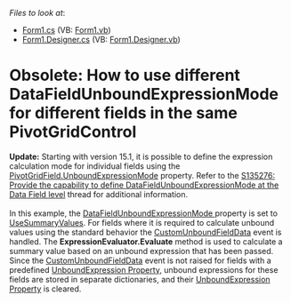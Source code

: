 <!-- default file list -->
*Files to look at*:

* [Form1.cs](./CS/WindowsFormsSample/Form1.cs) (VB: [Form1.vb](./VB/WindowsFormsSample/Form1.vb))
* [Form1.Designer.cs](./CS/WindowsFormsSample/Form1.Designer.cs) (VB: [Form1.Designer.vb](./VB/WindowsFormsSample/Form1.Designer.vb))
<!-- default file list end -->
# Obsolete: How to use different DataFieldUnboundExpressionMode for different fields in the same PivotGridControl


<p><strong>Update:</strong> Starting with version 15.1, it is possible to define the expression calculation mode for individual fields using the <a href="https://documentation.devexpress.com/#CoreLibraries/DevExpressXtraPivotGridPivotGridFieldBase_UnboundExpressionModetopic">PivotGridField.UnboundExpressionMode</a> property. Refer to the <a href="https://www.devexpress.com/Support/Center/p/S135276">S135276: Provide the capability to define DataFieldUnboundExpressionMode at the Data Field level</a> thread for additional information. <br><br>In this example, the <a href="https://documentation.devexpress.com/#CoreLibraries/DevExpressXtraPivotGridPivotGridOptionsData_DataFieldUnboundExpressionModetopic">DataFieldUnboundExpressionMode </a> property is set to <a href="https://documentation.devexpress.com/#CoreLibraries/DevExpressXtraPivotGridDataFieldUnboundExpressionModeEnumtopic">UseSummaryValues</a>. For fields where it is required to calculate unbound values using the standard behavior the <a href="https://documentation.devexpress.com/#windowsforms/DevExpressXtraPivotGridPivotGridControl_CustomUnboundFieldDatatopic">CustomUnboundFieldData</a> event is handled. The <strong>ExpressionEvaluator.Evaluate</strong> method is used to calculate a summary value based on an unbound expression that has been passed.<br> Since the <a href="https://documentation.devexpress.com/#windowsforms/DevExpressXtraPivotGridPivotGridControl_CustomUnboundFieldDatatopic">CustomUnboundFieldData</a> event is not raised for fields with a predefined <a href="https://documentation.devexpress.com/#CoreLibraries/DevExpressXtraPivotGridPivotGridFieldBase_UnboundExpressiontopic">UnboundExpression Property</a>, unbound expressions for these fields are stored in separate dictionaries, and their <a href="https://documentation.devexpress.com/#CoreLibraries/DevExpressXtraPivotGridPivotGridFieldBase_UnboundExpressiontopic">UnboundExpression Property</a> is cleared.</p>

<br/>


